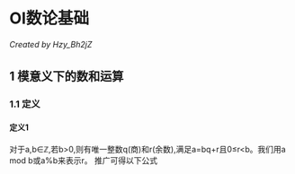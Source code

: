 # **OI数论基础**
###### Created by Hzy_Bh2jZ
## 1 **模意义下的数和运算**
### 1.1 **定义**
#### **定义1**
对于a,b∈ℤ,若b>0,则有唯一整数q(商)和r(余数),满足a=bq+r且0≤r<b。我们用a mod b或a%b来表示r。
推广可得以下公式
